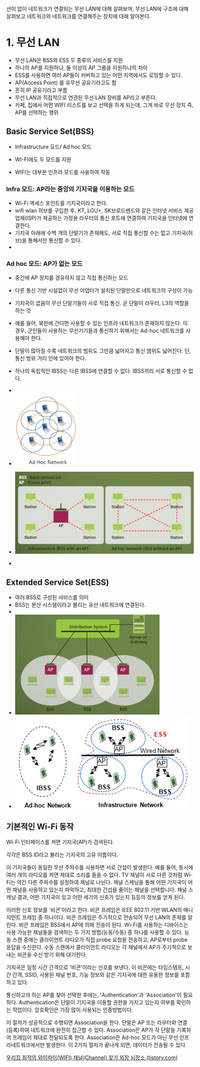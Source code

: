선이 없이 네트워크가 연결되는 무선 LAN에 대해 살펴보며, 무선 LAN에 구조에 대해 살펴보고 네트워크와 네트워크를 연결해주는 장치에 대해 알아본다.



# 1. 무선 LAN

- 무선 LAN은 BSS와 ESS 두 종류의 서비스를 지원
- 하나의 AP를 지원하냐, 둘 이상의 AP 그룹을 지원하냐의 차이
- ESS를 사용하면 여러 AP들이 커버하고 있는 어떤 지역에서도 로밍할 수 있다.
- AP(Access Point) 를 유무선 공유기라고도 함
- 흔히 IP 공유기라고 부름
- 무선 LAN과 직접적으로 연관된 무선 LAN 장비를 AP라고 부른다.
- 카페, 집에서 어떤 WIFI 리스트를 보고 선택을 하게 되는데, 그게 바로 무선 장치 즉, AP를 선택하는 행위



## Basic Service Set(BSS)

- Infrastructure 모드/ Ad hoc 모드

- WI-FI에도 두 모드를 지원

- WIFI는 대부분 인프라 모드를 사용하여 작동


### Infra 모드: AP라는 중앙의 기지국을 이용하는 모드

- Wi-Fi 액세스 포인트를 기지국이라고 한다.
- wifi wlan 허브를 구입한 후, KT, LGU+, SK브로드밴드와 같은 인터넷 서비스 제공업체(ISP)가 제공하는 가정용 라우터의 통신 포트에 연결하여 기지국을 인터넷에 연결한다.
- 기지국 아래에 수백 개의 단말기가 존재해도, 서로 직접 통신할 수는 없고 기지국(허브)을 통해서만 통신할 수 있다.
- 

### Ad hoc 모드: AP가 없는 모드

- 중간에 AP 장치를 경유하지 않고 직접 통신하는 모드
- 다른 통신 기반 시설없이 무선 어댑터가 설치된 단말만으로 네트워크의 구성이 가능
- 기지국이 없음이 무선 단말기들이 서로 직접 통신. 곧 단말이 라우터, L3의 역할을 하는 것
- 예를 들어, 북한에 간다면 사용할 수 있는 인프라 네트워크가 존재하지 않는다. 이 경우, 군인들이 사용하는 무선기기들과 통신하기 위해서는 Ad-hoc 네트워크를 사용해야 한다.
- 단말이 많아질 수록 네트워크의 범위도 그만큼 넓어지고 통신 범위도 넓어진다. 단, 통신 범위 거리 안에 있어야 한다.
- 하나의 독립적인 IBSS는 다른 IBSS에 연결할 수 없다. IBSS끼리 서로 통신할 수 없다.
- 
- <img src="images/image-20210426121413401.png" alt="image-20210426121413401" style="zoom:50%;" />

- ![image-20210426120558922](images/image-20210426120558922.png)

- 



## Extended Service Set(ESS)

- 여러 BSS로 구성된 서비스를 의미
- BSS는 분산 시스템이라고 불리는 유선 네트워크에 연결된다.
- 
- ![image-20210426120729770](images/image-20210426120729770.png)
- ![image-20210426121856000](images/image-20210426121856000.png)



## 기본적인 Wi-Fi 동작

Wi-Fi 인터페이스를 켜면 기지국(AP)가 검색된다.

각각은 BSS ID라고 불리는 기지국의 고유 이름이다.

이 기지국들이 동일한 무선 주파수를 사용하면 서로 간섭이 발생한다. 예를 들어, 동시에 여러 개의 라디오를 켜면 제대로 소리를 들을 수 없다. TV 채널이 서로 다른 것처럼 Wi-Fi는 약간 다른 주파수를 설정하여 채널로 나뉜다. 채널 스캐닝을 통해 어떤 기지국이 어떤 채널을 사용하고 있는지 파악하고, 최대한 간섭을 줄이는 채널을 선택합니다. 채널 스캐닝 결과, 어떤 기지국이 있고 어떤 세기의 신호가 있는지 등등의 정보를 얻게 된다.

이러한 신호 정보를 '비콘'이라고 한다. 비콘 프레임은 IEEE 802.11 기반 WLAN의 매니지먼트 프레임 중 하나이다. 비콘 프레임은 주기적으로 전송되어 무선 LAN의 존재를 알린다. 비콘 프레임은 BSS에서 AP에 의해 전송이 된다. Wi-Fi를 사용하는 디바이스는 사용 가능한 채널들을 검색하는 두 가지 방법(능동/수동) 중 하나를 사용할 수 있다. 능동 스캔 중에는 클라이언트 라디오가 직접 probe 요청을 전송하고, AP로부터 probe 응답을 수신한다. 수동 스캔에서 클라이언트 라디오는 각 채널에서 AP가 주기적으로 보내는 비콘을 수신 받기 위해 대기한다.

기지국은 일정 시간 간격으로 '비콘'이라는 신호를 보낸다. 이 비콘에는 타임스탬프, 시간 간격, SSID, 사용된 채널 번호, 기능 정보와 같은 기지국에 대한 유용한 정보를 포함하고 있다.

통신하고자 하는 AP를 찾아 선택한 후에는, 'Authentication'과 'Association'이 필요하다. Authentication은 단말이 기지국을 이용할 권한을 가지고 있는지 여부를 확인하는 작업이다. 암호확인은 가장 많이 사용되는 인증방법이다.

이 절차가 성공적으로 수행되면 Association을 한다. 단말은 AP 또는 라우터와 연결(등록)하여 네트워크에 완전히 접근할 수 있다. Association은 AP가 각 단말을 기록하여 프레임이 제대로 전달되도록 한다. Association은 Ad-hoc 모드가 아닌 무선 인프라네트워크에서만 발생한다. 이 2가지 절차가 끝나게 되면, 데이터가 전송될 수 있다.



[우리집 최적의 와이파이(WIFI) 채널(Channel) 찾기 외장 뇌장소 (tistory.com)](https://tysct.tistory.com/200)